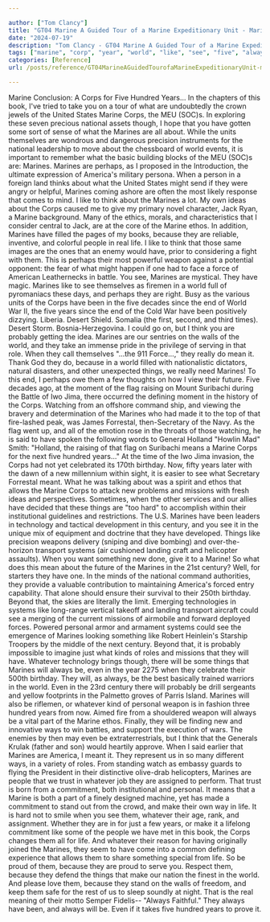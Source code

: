 ```yaml
---

author: ["Tom Clancy"]
title: "GT04 Marine A Guided Tour of a Marine Expeditionary Unit - Marine_split_239.html"
date: "2024-07-19"
description: "Tom Clancy - GT04 Marine A Guided Tour of a Marine Expeditionary Unit"
tags: ["marine", "corp", "year", "world", "like", "see", "five", "always", "think", "thing", "whatever", "hundred", "perhaps", "life", "weapon", "mean", "new", "century", "even", "book", "take", "national", "america", "idea", "ethos"]
categories: [Reference]
url: /posts/reference/GT04MarineAGuidedTourofaMarineExpeditionaryUnit-marinesplit239html

---
```



Marine
Conclusion: A Corps for Five Hundred Years...
In the chapters of this book, I've tried to take you on a tour of what are undoubtedly the crown jewels of the United States Marine Corps, the MEU (SOC)s. In exploring these seven precious national assets though, I hope that you have gotten some sort of sense of what the Marines are all about. While the units themselves are wondrous and dangerous precision instruments for the national leadership to move about the chessboard of world events, it is important to remember what the basic building blocks of the MEU (SOC)s are: Marines. Marines are perhaps, as I proposed in the Introduction, the ultimate expression of America's military persona. When a person in a foreign land thinks about what the United States might send if they were angry or helpful, Marines coming ashore are often the most likely response that comes to mind.
I like to think about the Marines a lot. My own ideas about the Corps caused me to give my primary novel character, Jack Ryan, a Marine background. Many of the ethics, morals, and characteristics that I consider central to Jack, are at the core of the Marine ethos. In addition, Marines have filled the pages of my books, because they are reliable, inventive, and colorful people in real life. I like to think that those same images are the ones that an enemy would have, prior to considering a fight with them. This is perhaps their most powerful weapon against a potential opponent: the fear of what might happen if one had to face a force of American Leathernecks in battle. You see, Marines are mystical. They have magic.
Marines like to see themselves as firemen in a world full of pyromaniacs these days, and perhaps they are right. Busy as the various units of the Corps have been in the five decades since the end of World War II, the five years since the end of the Cold War have been positively dizzying. Liberia. Desert Shield. Somalia (the first, second, and third times). Desert Storm. Bosnia-Herzegovina. I could go on, but I think you are probably getting the idea. Marines are our sentries on the walls of the world, and they take an immense pride in the privilege of serving in that role. When they call themselves "...the 911 Force...," they really do mean it. Thank God they do, because in a world filled with nationalistic dictators, natural disasters, and other unexpected things, we really need Marines!
To this end, I perhaps owe them a few thoughts on how I view their future. Five decades ago, at the moment of the flag raising on Mount Suribachi during the Battle of Iwo Jima, there occurred the defining moment in the history of the Corps. Watching from an offshore command ship, and viewing the bravery and determination of the Marines who had made it to the top of that fire-lashed peak, was James Forrestal, then-Secretary of the Navy. As the flag went up, and all of the emotion rose in the throats of those watching, he is said to have spoken the following words to General Holland "Howlin Mad" Smith:
"Holland, the raising of that flag on Suribachi means a Marine Corps for the next five hundred years..."
At the time of the Iwo Jima invasion, the Corps had not yet celebrated its 170th birthday. Now, fifty years later with the dawn of a new millennium within sight, it is easier to see what Secretary Forrestal meant. What he was talking about was a spirit and ethos that allows the Marine Corps to attack new problems and missions with fresh ideas and perspectives. Sometimes, when the other services and our allies have decided that these things are "too hard" to accomplish within their institutional guidelines and restrictions. The U.S. Marines have been leaders in technology and tactical development in this century, and you see it in the unique mix of equipment and doctrine that they have developed. Things like precision weapons delivery (sniping and dive bombing) and over-the-horizon transport systems (air cushioned landing craft and helicopter assaults). When you want something new done, give it to a Marine!
So what does this mean about the future of the Marines in the 21st century? Well, for starters they have one. In the minds of the national command authorities, they provide a valuable contribution to maintaining America's forced entry capability. That alone should ensure their survival to their 250th birthday. Beyond that, the skies are literally the limit. Emerging technologies in systems like long-range vertical takeoff and landing transport aircraft could see a merging of the current missions of airmobile and forward deployed forces. Powered personal armor and armament systems could see the emergence of Marines looking something like Robert Heinlein's Starship Troopers by the middle of the next century. Beyond that, it is probably impossible to imagine just what kinds of roles and missions that they will have.
Whatever technology brings though, there will be some things that Marines will always be, even in the year 2275 when they celebrate their 500th birthday. They will, as always, be the best basically trained warriors in the world. Even in the 23rd century there will probably be drill sergeants and yellow footprints in the Palmetto groves of Parris Island. Marines will also be riflemen, or whatever kind of personal weapon is in fashion three hundred years from now. Aimed fire from a shouldered weapon will always be a vital part of the Marine ethos. Finally, they will be finding new and innovative ways to win battles, and support the execution of wars. The enemies by then may even be extraterrestrials, but I think that the Generals Krulak (father and son) would heartily approve.
When I said earlier that Marines are America, I meant it. They represent us in so many different ways, in a variety of roles. From standing watch as embassy guards to flying the President in their distinctive olive-drab helicopters, Marines are people that we trust in whatever job they are assigned to perform. That trust is born from a commitment, both institutional and personal. It means that a Marine is both a part of a finely designed machine, yet has made a commitment to stand out from the crowd, and make their own way in life. It is hard not to smile when you see them, whatever their age, rank, and assignment. Whether they are in for just a few years, or make it a lifelong commitment like some of the people we have met in this book, the Corps changes them all for life. And whatever their reason for having originally joined the Marines, they seem to have come into a common defining experience that allows them to share something special from life.
So be proud of them, because they are proud to serve you. Respect them, because they defend the things that make our nation the finest in the world. And please love them, because they stand on the walls of freedom, and keep them safe for the rest of us to sleep soundly at night. That is the real meaning of their motto Semper Fidelis-- "Always Faithful." They always have been, and always will be. Even if it takes five hundred years to prove it.

